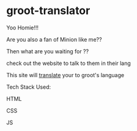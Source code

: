 # groot-translator

Yoo Homie!!! 


Are you also a fan of Minion like me??

Then what are you waiting for ??

check out the website to talk to them in their lang


This site will [translate](https://minions-bananaa-translator.netlify.app/) your to groot's language


Tech Stack Used:

HTML

CSS 


JS
